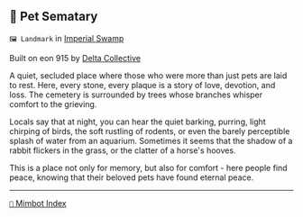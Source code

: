 ## 🦴 Pet Sematary

`🖼️ Landmark` in [Imperial Swamp](<https://zeithalt.github.io/r/imperial_swamp.html>)

Built on eon 915 by [Delta Collective](<https://zeithalt.github.io/r/delta_collective.html>)

A quiet, secluded place where those who were more than just pets are laid to rest. Here, every stone, every plaque is a story of love, devotion, and loss. The cemetery is surrounded by trees whose branches whisper comfort to the grieving.

Locals say that at night, you can hear the quiet barking, purring, light chirping of birds, the soft rustling of rodents, or even the barely perceptible splash of water from an aquarium. Sometimes it seems that the shadow of a rabbit flickers in the grass, or the clatter of a horse's hooves.

This is a place not only for memory, but also for comfort - here people find peace, knowing that their beloved pets have found eternal peace.

-----
[`📑` Mimbot Index](<https://zeithalt.github.io/r/#ad60>)
<!---
keywords:  
aliases: 
-->